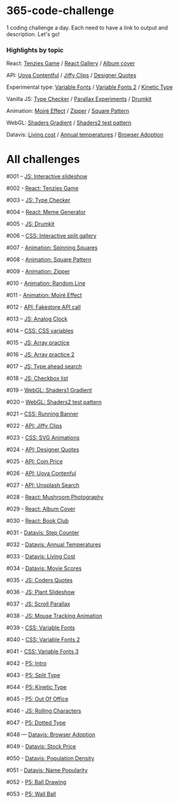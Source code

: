 # 365-code-challenge
1 coding challenge a day. Each need to have a link to output and description. Let's go!



### Highlights by topic

React: [Tenzies Game](https://mo-tenzies-game.netlify.app/) / [React Gallery](https://mo-react-gallery.netlify.app/) / [Album cover](https://mo-jigsaw-album-cover.netlify.app/)

API: [Uova Contentful](https://mo-uova-contentful.netlify.app/) / [Jiffy Clips](https://mo-jiffy-clips.netlify.app/) / [Designer Quotes](https://mo-designer-quotes.netlify.app/)

Experimental type: [Variable Fonts](https://mo-variable-fonts-3.netlify.app/) / [Variable Fonts 2](https://mo-variable-fonts-2.netlify.app/) / [Kinetic Type](https://mo-kinetic-type.netlify.app/)

Vanilla JS: [Type Checker](https://mo-type-checker.netlify.app/) / [Parallax Experiments](https://mo-parallax-experiment.netlify.app/) / [Drumkit](https://vanilla-drumkit.netlify.app/)

Animation: [Moiré Effect](https://mo-moire-effect.netlify.app/) / [Zipper](https://mo-zipper.netlify.app/) / [Square Pattern](https://mo-square-pattern.netlify.app/)

WebGL: [Shaders Gradient](https://shaders1-gradient.netlify.app/) / [Shaders2 test pattern](https://shaders-zebra.netlify.app/)

Datavis: [Living cost](https://mo-living-cost.netlify.app/) / [Annual temperatures](https://mo-heatmap.netlify.app/) / [Browser Adoption](https://mo-boundless.netlify.app/)




# All challenges

#001 – [JS: Interactive slideshow](https://m-o-slideshow.netlify.app/)

#002 - [React: Tenzies Game](https://mo-tenzies-game.netlify.app/)

#003 – [JS: Type Checker](https://mo-type-checker.netlify.app/)

#004 – [React: Meme Generator](https://meme-generatooor.netlify.app/)

#005 - [JS: Drumkit](https://vanilla-drumkit.netlify.app/)

#006 – [CSS: Interactive split gallery](https://interactive-split-gallery.netlify.app/)

#007 - [Animation: Spinning Squares](https://mo-spinning-squares.netlify.app/)

#008 - [Animation: Square Pattern](https://mo-square-pattern.netlify.app/)

#009 - [Animation: Zipper](https://mo-zipper.netlify.app/)

#010 - [Animation: Random Line](https://mo-random-line.netlify.app/)

#011 - [Animation: Moiré Effect](https://mo-moire-effect.netlify.app/)

#012 - [API: Fakestore API call](https://fakestore-api-test.netlify.app/)

#013 – [JS: Analog Clock](https://analog-clock-clock.netlify.app/)

#014 – [CSS: CSS variables](https://css-variables-update-with-js.netlify.app/)

#015 – [JS: Array practice](https://array-practice-part1.netlify.app/)

#016 – [JS: Array practice 2](https://array-practice-part2.netlify.app/)

#017 – [JS: Type ahead search](https://type-ahead-search.netlify.app/)

#018 – [JS: Checkbox list](https://checkbox-list-challenge.netlify.app/)

#019 – [WebGL: Shaders1 Gradient](https://shaders1-gradient.netlify.app/)

#020 – [WebGL: Shaders2 test pattern](https://shaders-zebra.netlify.app/)

#021 – [CSS: Running Banner](https://mo-jiro-dreams-of-sushi-page.netlify.app/)

#022 - [API: Jiffy Clips](https://mo-jiffy-clips.netlify.app/)

#023 - [CSS: SVG Animations](https://mo-svg-animations.netlify.app/)

#024 - [API: Designer Quotes](https://mo-designer-quotes.netlify.app/)

#025 - [API: Coin Price](https://mo-coin-price.netlify.app/)

#026 - [API: Uova Contenful](https://mo-uova-contentful.netlify.app/)

#027 - [API: Unsplash Search](https://mo-photo-search.netlify.app/)

#028 - [React: Mushroom Photography](https://mo-react-gallery.netlify.app/)

#029 - [React: Album Cover](https://mo-jigsaw-album-cover.netlify.app/)

#030 - [React: Book Club](https://mo-book-club.netlify.app/)

#031 - [Datavis: Step Counter](https://mo-step-counter.netlify.app/)

#032 - [Datavis: Annual Temperatures](https://mo-heatmap.netlify.app/)

#033 - [Datavis: Living Cost](https://mo-living-cost.netlify.app/)

#034 - [Datavis: Movie Scores](https://mo-movie-scores.netlify.app/)

#035 - [JS: Coders Quotes](https://mo-coders-quotes.netlify.app/)

#036 - [JS: Plant Slideshow](https://mo-plant-slideshow.netlify.app/)

#037 - [JS: Scroll Parallax](https://mo-parallax-experiment.netlify.app/)

#038 - [JS: Mouse Tracking Animation](https://mo-mouse-tracking.netlify.app/)

#039 - [CSS: Variable Fonts](https://mo-variable-fonts.netlify.app/)

#040 - [CSS: Variable Fonts 2](https://mo-variable-fonts-2.netlify.app/)

#041 - [CSS: Variable Fonts 3](https://mo-variable-fonts-3.netlify.app/)

#042 - [P5: Intro](https://mo-p5-intro.netlify.app/)

#043 - [P5: Split Type](https://mo-split-type.netlify.app/)

#044 - [P5: Kinetic Type](https://mo-kinetic-type.netlify.app/)

#045 - [P5: Out Of Office](https://mo-out-of-office.netlify.app/)

#046 - [JS: Rolling Characters](https://mo-rolling-characters.netlify.app/)

#047 - [P5: Dotted Type](https://mo-dotted-type.netlify.app/)

#048 — [Datavis: Browser Adoption](https://mo-boundless.netlify.app/)

#049 - [Datavis: Stock Price](https://mo-stock-price.netlify.app/)

#050 - [Datavis: Population Density](https://mo-population-density.netlify.app/)

#051 - [Datavis: Name Popularity](https://mo-name-popularity.netlify.app/)

#052 - [P5: Ball Drawing](https://mo-ball-drawing.netlify.app/)

#053 - [P5: Wall Ball](https://mo-wall-ball.netlify.app/)
